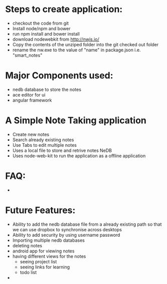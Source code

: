 

Steps to create application:
============================
- checkout the code from git
- Install node/npm and bower
- run npm install and bower install
- download nodewebkit from http://nwjs.io/
- Copy the contents of the unziped folder into the git checked out folder
- rename the nw.exe to the value of "name" in package.json i.e. "smart_notes"


Major Components used:
======================
- nedb database to store the notes
- ace editor for ui
- angular framework

A Simple Note Taking application
================================
- Create new notes
- Search already existing notes
- Use Tabs to edit multiple notes
- Uses a local file to store and retrive notes NeDB
- Uses node-web-kit to run the application as a offline application

FAQ:
====
-

Future Features:
================
- Ability to add the nedb database file from a already existing path so that we can use dropbox to synchronise across desktops
- Ability to add security by using username password
- Importing multiple nedb databases
- deleting notes
- android app for viewing notes
- having different views for the notes
    - seeing project list
    - seeing links for learning
    - todo list
-
